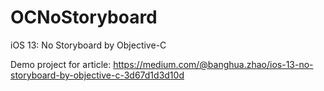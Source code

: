 # OCNoStoryboard
iOS 13: No Storyboard by Objective-C

Demo project for article: https://medium.com/@banghua.zhao/ios-13-no-storyboard-by-objective-c-3d67d1d3d10d
